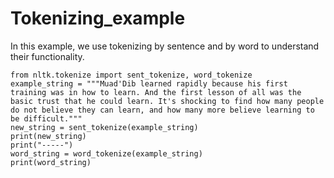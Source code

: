 # Tokenizing_example
In this example, we use tokenizing by sentence and by word to understand their functionality.


    from nltk.tokenize import sent_tokenize, word_tokenize
    example_string = """Muad'Dib learned rapidly because his first training was in how to learn. And the first lesson of all was the basic trust that he could learn. It's shocking to find how many people do not believe they can learn, and how many more believe learning to be difficult."""
    new_string = sent_tokenize(example_string)
    print(new_string)
    print("-----")
    word_string = word_tokenize(example_string)
    print(word_string)

